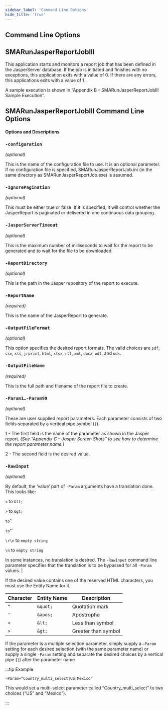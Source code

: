 ```yaml
---
sidebar_label: 'Command Line Options'
hide_title: 'true'
---
```


## Command Line Options

## SMARunJasperReportJobIII

This application starts and monitors a report job that has been defined in the JasperServer database.  If the job is initiated and finishes with no exceptions, this application exits with a value of 0.  If there are any errors, this applications exits with a value of 1.

A sample execution is shown in “Appendix B – SMARunJasperReportJobIII Sample Execution”. 

## SMARunJasperReportJobIII Command Line Options 

#### Options and Descriptions

### `-configuration`

*(optional)* 

This is the name of the configuration file to use.  It is an optional parameter.  If no configuration file is specified, SMARunJasperReportJob.ini (in the same directory as SMARunJasperReportJob.exe) is assumed.

### `-IgnorePagination` 

*(optional)* 

This must be either true or false.  If it is specified, it will control whether the JasperReport is paginated or delivered in one continuous data grouping.

### `-JasperServerTimeout` 

*(optional)* 

This is the maximum number of milliseconds to wait for the report to be generated and to wait for the file to be downloaded.

### `-ReportDirectory` 

*(optional)* 

This is the path in the Jasper repository of the report to execute. 

### `-ReportName` 

*(required)* 

This is the name of the JasperReport to generate. 

### `-OutputFileFormat`

*(optional)* 

This option specifies the desired report formats.  The valid choices are `pdf`, `csv`, `xls`, `jrprint`, `html`, `xlsx`, `rtf`, `xml`, `docx`, `odt`, and `ods`. 

### `-OutputFileName`

*(required)* 

This is the full path and filename of the report file to create. 

### `-Param1…-Param99` 

*(optional)* 

These are user supplied report parameters.  Each parameter consists of two fields separated by a vertical pipe symbol (`|`).  

1 - The first field is the name of the parameter as shown in the Jasper report.  *(See “Appendix C – Jasper Screen Shots” to see how to determine the report parameter name.)*  

2 - The second field is the desired value. 

### `-RawInput`

*(optional)* 

By default, the ‘value’ part of `-Param` arguments have a translation done.  This looks like:

`<` to `&lt;`

`>` to `&gt;`

` to `&apos;`

` to `&quot;`

`\r\n` to `empty string`

`\n` to `empty string`

In some instances, no translation is desired.  The `-RawInput` command line parameter specifies that the translation is to be bypassed for all `-Param` values. |

If the desired value contains one of the reserved HTML characters, you must use the Entity Name for it.

| Character | Entity Name | Description |
| --------- | ----------- | ----------- |
| `“`	| `&quot;` | Quotation mark | 
| `‘`	| `&apos;` | Apostrophe | 
| `<`	| `&lt;` | Less than symbol | 
| `>`	| `&gt;` | Greater than symbol | 

If the parameter is a multiple selection parameter, simply supply a `–Param` setting for each desired selection (with the same parameter name) or supply a single `-Param` setting and separate the desired choices by a vertical pipe (`|`) after the parameter name

:::tip Example

`-Param=”Country_multi_select|US|Mexico”`

This would set a multi-select parameter called “Country_multi_select” to two choices (“US” and “Mexico”). 

:::

